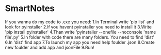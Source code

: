 # SmartNotes
If you wanna do my code to .exe you need:
1.In Terminal write 'pip list' and look for pyinstaller
2.If you havent pyinstaller you need to install it
3.Write 'pip install pyinstaller'
4.Than write 'pyinstaller --onefile --noconsole 'name file'.py'
5.In folder with code there are many folders. You need to find 'dist'
6.In 'dist' find app
7.To launch my app you need help foulder .json
8.Create new foulder and add app and jsonFile
9.Run!
